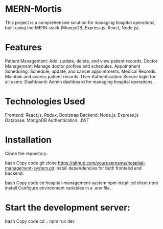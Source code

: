 # MERN-Mortis
This project is a comprehensive solution for managing hospital operations, built using the MERN stack (MongoDB, Express.js, React, Node.js).

# Features
Patient Management: Add, update, delete, and view patient records.
Doctor Management: Manage doctor profiles and schedules.
Appointment Scheduling: Schedule, update, and cancel appointments.
Medical Records: Maintain and access patient records.
User Authentication: Secure login for all users.
Dashboard: Admin dashboard for managing hospital operations.
# Technologies Used
Frontend: React.js, Redux, Bootstrap
Backend: Node.js, Express.js
Database: MongoDB
Authentication: JWT

# Installation
Clone the repository:

bash
Copy code
git clone https://github.com/yourusername/hospital-management-system.git
Install dependencies for both frontend and backend:

bash
Copy code
cd hospital-management-system
npm install
cd client
npm install
Configure environment variables in a .env file.

# Start the development server:

bash
Copy code
cd ..
npm run dev

